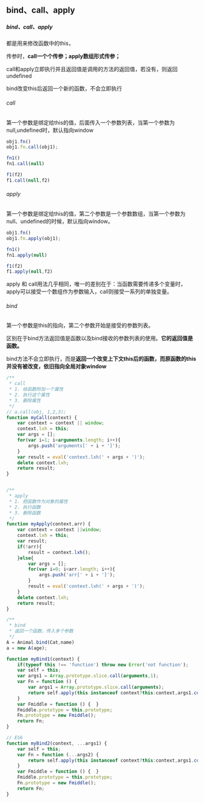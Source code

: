 ## bind、call、apply

##### bind、call、apply

都是用来修改函数中的this，

传参时，**call一个个传参；apply数组形式传参；**

call和apply立即执行并且返回值是调用的方法的返回值，若没有，则返回undefined

bind改变this后返回一个新的函数，不会立即执行

###### call

第一个参数是绑定给this的值，后面传入一个参数列表，当第一个参数为null,undefined时，默认指向window

```js
obj1.fn() 
obj1.fn.call(obj1);

fn1()
fn1.call(null)

f1(f2)
f1.call(null,f2)
```

###### apply

第一个参数是绑定给this的值，第二个参数是一个参数数组，当第一个参数为null、undefined的时候，默认指向window。

```js
obj1.fn() 
obj1.fn.apply(obj1);

fn1()
fn1.apply(null)

f1(f2)
f1.apply(null,f2)
```

apply 和 call用法几乎相同，唯一的差别在于：当函数需要传递多个变量时，apply可以接受一个数组作为参数输入，call则接受一系列的单独变量。

###### bind

第一个参数是this的指向，第二个参数开始是接受的参数列表。

区别在于bind方法返回值是函数以及bind接收的参数列表的使用。**它的返回值是函数。**

bind方法不会立即执行，而是**返回一个改变上下文this后的函数，而原函数的this并没有被改变，依旧指向全局对象window**

```js
/**
 * call
 * 1. 给函数附加一个属性
 * 2. 执行这个属性
 * 3. 删除属性
 */
// a.call(obj, 1,2,3);
function myCall(context) {  
    var context = context || window;
    context.lxh = this;
    var args = [];
    for(var i=1; i<arguments.length; i++){
        args.push('arguments[' + i + ']');
    }
    var result = eval('context.lxh(' + args + ')');
    delete context.lxh;
    return result;
}


/**
 * apply
 * 1. 把函数作为对象的属性
 * 2. 执行函数
 * 3. 删除函数
 */
function myApply(context,arr) {  
    var context = context ||window;
    context.lxh = this;
    var result;
    if(!arr){
        result = context.lxh();
    }else{
        var args = [];
        for(var i=0; i<arr.length; i++){
            args.push('arr[' + i + ']');
        }
        result = eval('context.lxh(' + args + ')');
    }
    delete context.lxh;
    return result;
}

/**
 * bind
 * 返回一个函数，传入多个参数
 */
A = Animal.bind(Cat,name)
a = new A(age);

function myBind1(context) {  
    if(typeof this !== 'function') throw new Error('not function');
    var self = this;
    var args1 = Array.prototype.slice.call(arguments,1);
    var Fn = function () {  
        var args1 = Array.prototype.slice.call(arguments);
        return self.apply(this instanceof context?this:context,args1.concat(args2))
    }
    var Fmiddle = function () {  }
    Fmiddle.prototype = this.prototype;
    Fn.prototype = new Fmiddle();
    return Fn;
}

// ES6
function myBind2(context, ...args1) {  
    var self = this;
    var Fn = function (...args2) {  
        return self.apply(this instanceof context?this:context,args1.concat(args2));
    }
    var Fmiddle = function () {  }
    Fmiddle.prototype = this.prototype;
    Fn.prototype = new Fmiddle();
    return Fn;
}
```



